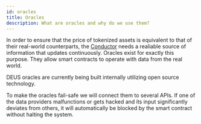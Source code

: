 ```yaml
---
id: oracles
title: Oracles
description: What are oracles and why do we use them?
---
```


In order to ensure that the price of tokenized assets is equivalent to that of their real-world counterparts, the [Conductor](conductor) needs a realiable source of information that updates continuously. Oracles exist for exactly this purpose. They allow smart contracts to operate with data from the real world.


DEUS oracles are currently being built internally utilizing open source technology.

To make the oracles fail-safe we will connect them to several APIs. If one of the data providers malfunctions or gets hacked and its input significantly deviates from others, it will automatically be blocked by the smart contract without halting the system.
